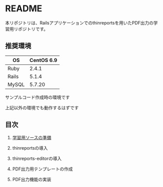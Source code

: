 # README

本リポジトリは、Railsアプリケーションでのthinreportsを用いたPDF出力の学習用リポジトリです。

## 推奨環境

|OS   |CentOS 6.9|
|-----|----------|
|Ruby |2.4.1     |
|Rails|5.1.4     |
|MySQL|5.7.20    |

サンプルコード作成時の環境です

上記以外の環境でも動作するはずです

## 目次

1. [学習用ソースの準備](1.学習用ソースの準備.md)

1. thinreportsの導入

1. thinreports-editorの導入

1. PDF出力用テンプレートの作成

1. PDF出力機能の実装

